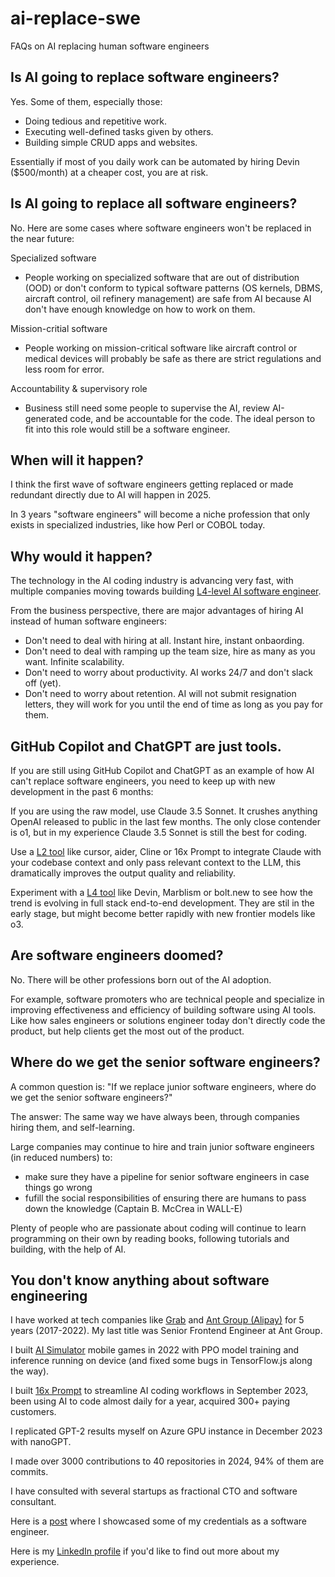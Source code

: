 # ai-replace-swe

FAQs on AI replacing human software engineers

## Is AI going to replace software engineers?

Yes. Some of them, especially those:
- Doing tedious and repetitive work.
- Executing well-defined tasks given by others.
- Building simple CRUD apps and websites.

Essentially if most of you daily work can be automated by hiring Devin ($500/month) at a cheaper cost, you are at risk.

## Is AI going to replace all software engineers?

No. Here are some cases where software engineers won't be replaced in the near future:

Specialized software

- People working on specialized software that are out of distribution (OOD) or don't conform to typical software patterns (OS kernels, DBMS, aircraft control, oil refinery management) are safe from AI because AI don't have enough knowledge on how to work on them.

Mission-critial software

- People working on mission-critical software like aircraft control or medical devices will probably be safe as there are strict regulations and less room for error.

Accountability & supervisory role

- Business still need some people to supervise the AI, review AI-generated code, and be accountable for the code. The ideal person to fit into this role would still be a software engineer.

## When will it happen?

I think the first wave of software engineers getting replaced or made redundant directly due to AI will happen in 2025.

In 3 years "software engineers" will become a niche profession that only exists in specialized industries, like how Perl or COBOL today.

## Why would it happen?

The technology in the AI coding industry is advancing very fast, with multiple companies moving towards building [L4-level AI software engineer](https://prompt.16x.engineer/blog/ai-coding-l1-l5#ai-software-engineer-l4-products).

From the business perspective, there are major advantages of hiring AI instead of human software engineers:

- Don't need to deal with hiring at all. Instant hire, instant onbaording.
- Don't need to deal with ramping up the team size, hire as many as you want. Infinite scalability.
- Don't need to worry about productivity. AI works 24/7 and don't slack off (yet).
- Don't need to worry about retention. AI will not submit resignation letters, they will work for you until the end of time as long as you pay for them.

## GitHub Copilot and ChatGPT are just tools.

If you are still using GitHub Copilot and ChatGPT as an example of how AI can't replace software engineers, you need to keep up with new development in the past 6 months:

If you are using the raw model, use Claude 3.5 Sonnet. It crushes anything OpenAI released to public in the last few months. The only close contender is o1, but in my experience Claude 3.5 Sonnet is still the best for coding.

Use a [L2 tool](https://prompt.16x.engineer/blog/ai-coding-l1-l5#task-level-automation-l2-products) like cursor, aider, Cline or 16x Prompt to integrate Claude with your codebase context and only pass relevant context to the LLM, this dramatically improves the output quality and reliability.

Experiment with a [L4 tool](https://prompt.16x.engineer/blog/ai-coding-l1-l5#ai-software-engineer-l4-products) like Devin, Marblism or bolt.new to see how the trend is evolving in full stack end-to-end development. They are stil in the early stage, but might become better rapidly with new frontier models like o3.

## Are software engineers doomed?

No. There will be other professions born out of the AI adoption.

For example, software promoters who are technical people and specialize in improving effectiveness and efficiency of building software using AI tools. Like how sales engineers or solutions engineer today don't directly code the product, but help clients get the most out of the product.

## Where do we get the senior software engineers?

A common question is: "If we replace junior software engineers, where do we get the senior software engineers?"

The answer: The same way we have always been, through companies hiring them, and self-learning.

Large companies may continue to hire and train junior software engineers (in reduced numbers) to:
- make sure they have a pipeline for senior software engineers in case things go wrong
- fufill the social responsibilities of ensuring there are humans to pass down the knowledge (Captain B. McCrea in WALL-E)

Plenty of people who are passionate about coding will continue to learn programming on their own by reading books, following tutorials and building, with the help of AI.

## You don't know anything about software engineering

I have worked at tech companies like [Grab](https://en.wikipedia.org/wiki/Grab_Holdings) and [Ant Group (Alipay)](https://en.wikipedia.org/wiki/Ant_Group) for 5 years (2017-2022). My last title was Senior Frontend Engineer at Ant Group.

I built [AI Simulator](https://ai-simulator.com/) mobile games in 2022 with PPO model training and inference running on device (and fixed some bugs in TensorFlow.js along the way).

I built [16x Prompt](https://prompt.16x.engineer/) to streamline AI coding workflows in September 2023, been using AI to code almost daily for a year, acquired 300+ paying customers.

I replicated GPT-2 results myself on Azure GPU instance in December 2023 with nanoGPT.

I made over 3000 contributions to 40 repositories in 2024, 94% of them are commits.

I have consulted with several startups as fractional CTO and software consultant.

Here is a [post](https://www.linkedin.com/posts/zhu-liang_looks-like-i-got-labelled-as-one-of-those-activity-7276868839621963776-qXgq/) where I showcased some of my credentials as a software engineer.

Here is my [LinkedIn profile](https://www.linkedin.com/in/zhu-liang/) if you'd like to find out more about my experience.
